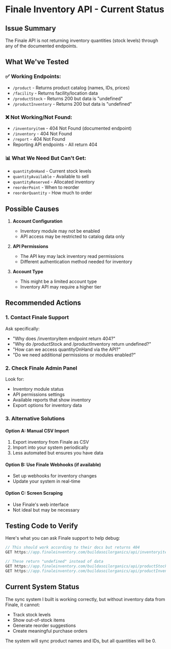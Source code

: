 # Finale Inventory API - Current Status

## Issue Summary
The Finale API is not returning inventory quantities (stock levels) through any of the documented endpoints.

## What We've Tested

### ✅ Working Endpoints:
- `/product` - Returns product catalog (names, IDs, prices)
- `/facility` - Returns facility/location data
- `/productStock` - Returns 200 but data is "undefined"
- `/productInventory` - Returns 200 but data is "undefined"

### ❌ Not Working/Not Found:
- `/inventoryitem` - 404 Not Found (documented endpoint)
- `/inventory` - 404 Not Found
- `/report` - 404 Not Found
- Reporting API endpoints - All return 404

### 📊 What We Need But Can't Get:
- `quantityOnHand` - Current stock levels
- `quantityAvailable` - Available to sell
- `quantityReserved` - Allocated inventory
- `reorderPoint` - When to reorder
- `reorderQuantity` - How much to order

## Possible Causes

1. **Account Configuration**
   - Inventory module may not be enabled
   - API access may be restricted to catalog data only

2. **API Permissions**
   - The API key may lack inventory read permissions
   - Different authentication method needed for inventory

3. **Account Type**
   - This might be a limited account type
   - Inventory API may require a higher tier

## Recommended Actions

### 1. Contact Finale Support
Ask specifically:
- "Why does /inventoryitem endpoint return 404?"
- "Why do /productStock and /productInventory return undefined?"
- "How can we access quantityOnHand via the API?"
- "Do we need additional permissions or modules enabled?"

### 2. Check Finale Admin Panel
Look for:
- Inventory module status
- API permissions settings
- Available reports that show inventory
- Export options for inventory data

### 3. Alternative Solutions

#### Option A: Manual CSV Import
1. Export inventory from Finale as CSV
2. Import into your system periodically
3. Less automated but ensures you have data

#### Option B: Use Finale Webhooks (if available)
- Set up webhooks for inventory changes
- Update your system in real-time

#### Option C: Screen Scraping
- Use Finale's web interface
- Not ideal but may be necessary

## Testing Code to Verify

Here's what you can ask Finale support to help debug:

```javascript
// This should work according to their docs but returns 404
GET https://app.finaleinventory.com/buildasoilorganics/api/inventoryitem

// These return "undefined" instead of data
GET https://app.finaleinventory.com/buildasoilorganics/api/productStock
GET https://app.finaleinventory.com/buildasoilorganics/api/productInventory
```

## Current System Status

The sync system I built is working correctly, but without inventory data from Finale, it cannot:
- Track stock levels
- Show out-of-stock items
- Generate reorder suggestions
- Create meaningful purchase orders

The system will sync product names and IDs, but all quantities will be 0.